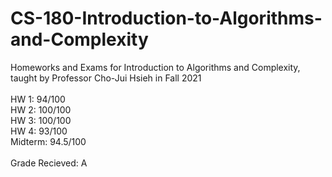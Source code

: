 # CS-180-Introduction-to-Algorithms-and-Complexity
Homeworks and Exams for Introduction to Algorithms and Complexity, taught by Professor Cho-Jui Hsieh in Fall 2021 <br />
<br />
HW 1: 94/100 <br />
HW 2: 100/100 <br />
HW 3: 100/100 <br />
HW 4: 93/100 <br />
Midterm: 94.5/100 <br />
<br />
Grade Recieved: A
